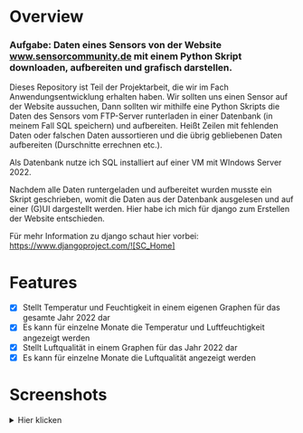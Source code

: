 # Overview
### Aufgabe: Daten eines Sensors von der Website www.sensorcommunity.de mit einem Python Skript downloaden, aufbereiten und grafisch darstellen.

Dieses Repository ist Teil der Projektarbeit, die wir im Fach Anwendungsentwicklung erhalten haben. Wir sollten uns einen Sensor auf der Website aussuchen, Dann sollten wir mithilfe eine Python Skripts die Daten des Sensors vom FTP-Server runterladen in einer Datenbank (in meinem Fall SQL speichern) und aufbereiten. Heißt Zeilen mit fehlenden Daten oder falschen Daten aussortieren und die übrig gebliebenen Daten aufbereiten (Durschnitte errechnen etc.).

Als Datenbank nutze ich SQL installiert auf einer VM mit WIndows Server 2022.

Nachdem alle Daten runtergeladen und aufbereitet wurden musste ein Skript geschrieben, womit die Daten aus der Datenbank ausgelesen und auf einer (G)UI dargestellt werden. Hier habe ich mich für django zum Erstellen der Website entschieden.

Für mehr Information zu django schaut hier vorbei: https://www.djangoproject.com/![SC_Home]

# Features

- [x] Stellt Temperatur und Feuchtigkeit in einem eigenen Graphen für das gesamte Jahr 2022 dar
- [x] Es kann für einzelne Monate die Temperatur und Luftfeuchtigkeit angezeigt werden
- [X] Stellt Luftqualität in einem Graphen für das Jahr 2022 dar
- [X] Es kann für einzelne Monate die Luftqualität angezeigt werden

# Screenshots
<details><summary>Hier klicken</summary>
<p>
  
![Screenshot von der Website](https://github.com/vmhomelab/Projektarbeit--Sensorcommunity/blob/master/screenshots/SC_Home.PNG)

  </p>
</details>
